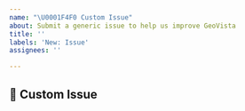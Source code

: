 ```yaml
---
name: "\U0001F4F0 Custom Issue"
about: Submit a generic issue to help us improve GeoVista
title: ''
labels: 'New: Issue'
assignees: ''

---
```


## 📰 Custom Issue
<!-- Provide a clear description of what the issue is, and we'll try our best to help 😀 -->
